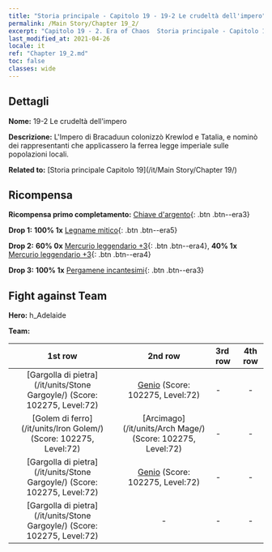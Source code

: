```yaml
---
title: "Storia principale - Capitolo 19 - 19-2 Le crudeltà dell'impero"
permalink: /Main Story/Chapter 19_2/
excerpt: "Capitolo 19 - 2. Era of Chaos  Storia principale - Capitolo 19_2. 19-2 Le crudeltà dell'impero"
last_modified_at: 2021-04-26
locale: it
ref: "Chapter 19_2.md"
toc: false
classes: wide
---
```


## Dettagli

 **Nome:** 19-2 Le crudeltà dell'impero

 **Descrizione:** L'Impero di Bracaduun colonizzò Krewlod e Tatalia, e nominò dei rappresentanti che applicassero la ferrea legge imperiale sulle popolazioni locali.

 **Related to:** [Storia principale Capitolo 19](/it/Main Story/Chapter 19/)

## Ricompensa

 **Ricompensa primo completamento:** [Chiave d'argento](/ItemsIT/con_693/){: .btn .btn--era3}

 **Drop 1:** **100% 1x** [Legname mitico](/ItemsIT/mat_62/){: .btn .btn--era5}

 **Drop 2:** **60% 0x** [Mercurio leggendario +3](/ItemsIT/mat_56/){: .btn .btn--era4}, **40% 1x** [Mercurio leggendario +3](/ItemsIT/mat_56/){: .btn .btn--era4}

 **Drop 3:** **100% 1x** [Pergamene incantesimi](/ItemsIT/con_694/){: .btn .btn--era3}


## Fight against Team
 **Hero:** h_Adelaide

 **Team:**


  | 1st row | 2nd row | 3rd row | 4th row |
  |:----:|:----:|:----|:----:|
  | [Gargolla di pietra](/it/units/Stone Gargoyle/) (Score: 102275, Level:72)  | [Genio](/it/units/Genie/) (Score: 102275, Level:72)  | - | - |
  | [Golem di ferro](/it/units/Iron Golem/) (Score: 102275, Level:72)  | [Arcimago](/it/units/Arch Mage/) (Score: 102275, Level:72)  | - | - |
  | [Gargolla di pietra](/it/units/Stone Gargoyle/) (Score: 102275, Level:72)  | [Genio](/it/units/Genie/) (Score: 102275, Level:72)  | - | - |
  | [Gargolla di pietra](/it/units/Stone Gargoyle/) (Score: 102275, Level:72)  | - | - | - |


